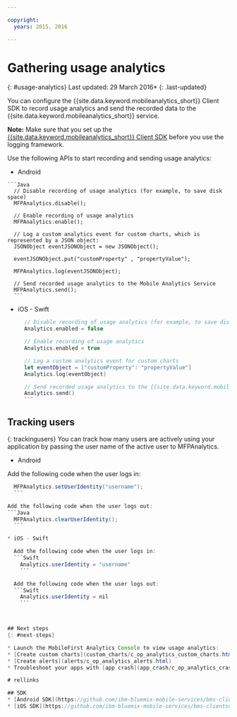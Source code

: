 ```yaml
---

copyright:
  years: 2015, 2016

---
```


# Gathering usage analytics
{: #usage-analytics}
Last updated: 29 March 2016*
{: .last-updated}

You can configure the {{site.data.keyword.mobileanalytics_short}} Client SDK to record usage analytics and send the recorded data to the {{site.data.keyword.mobileanalytics_short}} service.

**Note:** Make sure that you set up the [{{site.data.keyword.mobileanalytics_short}} Client SDK](sdk.html) before you use the logging framework.


Use the following APIs to start recording and sending usage analytics:

  * Android
<!--// Initialize the Analytics SDK:-->
<!--MFPAnalytics.init(Application app, String applicationName, String clientApiKey, DeviceEvent... contexts)-->

    ```Java
      // Disable recording of usage analytics (for example, to save disk space)
      MFPAnalytics.disable();

      // Enable recording of usage analytics
      MFPAnalytics.enable();

      // Log a custom analytics event for custom charts, which is represented by a JSON object:
      JSONObject eventJSONObject = new JSONObject();

      eventJSONObject.put("customProperty" , "propertyValue");

      MFPAnalytics.log(eventJSONObject);

      // Send recorded usage analytics to the Mobile Analytics Service
      MFPAnalytics.send();
      ```

  * iOS - Swift

      ```Swift
        // Disable recording of usage analytics (for example, to save disk space)
        Analytics.enabled = false

        // Enable recording of usage analytics
        Analytics.enabled = true

        // Log a custom analytics event for custom charts
        let eventObject = ["customProperty": "propertyValue"]
        Analytics.log(eventObject)

        // Send recorded usage analytics to the {{site.data.keyword.mobileanalytics_short}} Service
        Analytics.send()
        ```

<!--Removing Cordova for experimental-->
<!--### Cordova-->
<!--{: #usage-analytics-cordova}-->

<!--```JavaScript-->
<!--// Enable usage analytics recording-->
<!--MFPAnalytics.enable();-->

<!--// Send recorded usage analytics to the {{site.data.keyword.mobileanalytics_short}} Service-->
<!--MFPAnalytics.send();-->
<!--```-->
<!--**Note:** When you are developing Cordova applications, use the native API to enable application lifecycle event recording.-->

## Tracking users
{: trackingusers}
You can track how many users are actively using your application by passing the user name of the active user to MFPAnalytics.

  * Android

  Add the following code when the user logs in:
  ```Java
    MFPAnalytics.setUserIdentity("username");
    ```

  Add the following code when the user logs out:  
  ```Java
    MFPAnalytics.clearUserIdentity();
    ```

  * iOS - Swift

    Add the following code when the user logs in:
    ```Swift
      Analytics.userIdentity = "username"
      ```

    Add the following code when the user logs out:  
    ```Swift
      Analytics.userIdentity = nil
      ```



## Next steps
{: #next-steps}

* Launch the MobileFirst Analytics Console to view usage analytics:
  * [Create custom charts](custom_charts/c_op_analytics_custom_charts.html)
  * [Create alerts](alerts/c_op_analytics_alerts.html)
  * Troubleshoot your apps with [app crash](app_crash/c_op_analytics_crashes.html) data

# rellinks

## SDK
* [Android SDK](https://github.com/ibm-bluemix-mobile-services/bms-clientsdk-android-core){: new_window}  
* [iOS SDK](https://github.com/ibm-bluemix-mobile-services/bms-clientsdk-swift-core){: new_window}
